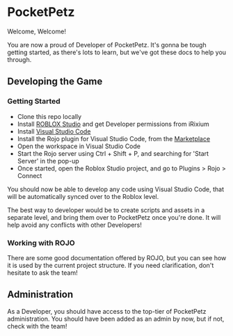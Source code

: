 # PocketPetz
Welcome, Welcome!

You are now a proud of Developer of PocketPetz.
It's gonna be tough getting started, as there's lots to learn, but we've got these docs to help you through.

## Developing the Game

### Getting Started

- Clone this repo locally
- Install [ROBLOX Studio](https://www.roblox.com/create) and get Developer permissions from iRixium
- Install [Visual Studio Code](https://code.visualstudio.com/download)
- Install the Rojo plugin for Visual Studio Code, from the [Marketplace](https://marketplace.visualstudio.com/items?itemName=evaera.vscode-rojo)
- Open the workspace in Visual Studio Code
- Start the Rojo server using Ctrl + Shift + P, and searching for 'Start Server' in the pop-up
- Once started, open the Roblox Studio project, and go to Plugins > Rojo > Connect

You should now be able to develop any code using Visual Studio Code, that will be automatically synced over to the Roblox level.

The best way to developer would be to create scripts and assets in a separate level, and bring them over to PocketPetz once you're done. It will help avoid any conflicts with other Developers!

### Working with ROJO

There are some good documentation offered by ROJO, but you can see how it is used by the current project structure.
If you need clarification, don't hesitate to ask the team!

## Administration

As a Developer, you should have access to the top-tier of PocketPetz administration.
You should have been added as an admin by now, but if not, check with the team!